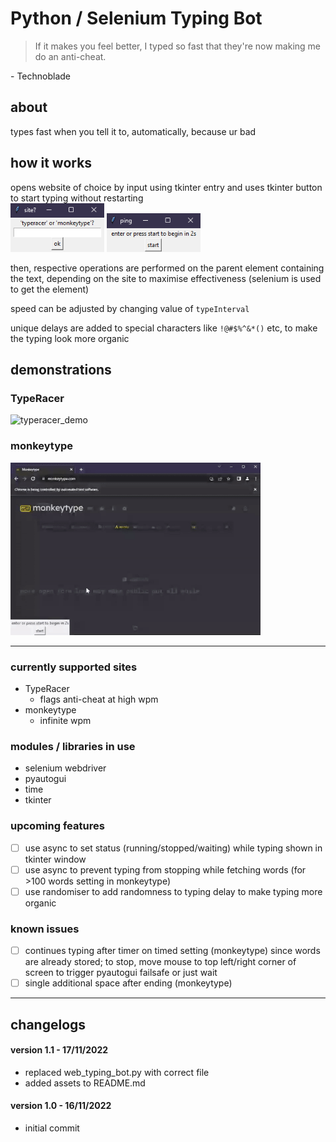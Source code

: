 # Python / Selenium Typing Bot

> If it makes you feel better, I typed so fast that they're now making me do an anti-cheat.

\- Technoblade

## about

types fast when you tell it to, automatically, because ur bad

## how it works

opens website of choice by input using tkinter entry and uses tkinter button to start typing without restarting\
<img src="assets/site.png" alt="tkinter_site_entry" width="150"/> <img src="assets/ping.png" alt="tkinter_ping" width="150"/>

then, respective operations are performed on the parent element containing the text, depending on the site to maximise effectiveness (selenium is used to get the element)

speed can be adjusted by changing value of `typeInterval`

unique delays are added to special characters like `!@#$%^&*()` etc, to make the typing look more organic

## demonstrations

### TypeRacer

<img src="assets/typeracer_demo.gif" alt="typeracer_demo" width="400"/>

### monkeytype
<img src="assets/monkeytype_demo.gif" alt="monkeytype_demo" width="400"/>

---

### currently supported sites

- TypeRacer
  - flags anti-cheat at high wpm
- monkeytype
  - infinite wpm

### modules / libraries in use

- selenium webdriver
- pyautogui
- time
- tkinter

### upcoming features

- [ ] use async to set status (running/stopped/waiting) while typing shown in tkinter window
- [ ] use async to prevent typing from stopping while fetching words (for >100 words setting in monkeytype)
- [ ] use randomiser to add randomness to typing delay to make typing more organic

### known issues

- [ ] continues typing after timer on timed setting (monkeytype) since words are already stored; to stop, move mouse to top left/right corner of screen to trigger pyautogui failsafe or just wait
- [ ] single additional space after ending (monkeytype)

---

## changelogs

#### version 1.1 - 17/11/2022

- replaced web_typing_bot.py with correct file
- added assets to README.md

#### version 1.0 - 16/11/2022

- initial commit
